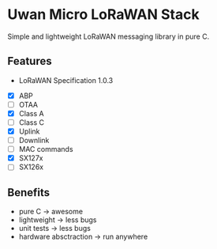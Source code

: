# Uwan Micro LoRaWAN Stack

Simple and lightweight LoRaWAN messaging library in pure C.

## Features
- LoRaWAN Specification 1.0.3
- [x] ABP
- [ ] OTAA
- [x] Class A
- [ ] Class C
- [x] Uplink
- [ ] Downlink
- [ ] MAC commands
- [x] SX127x
- [ ] SX126x

## Benefits
- pure C -> awesome
- lightweight -> less bugs
- unit tests -> less bugs
- hardware absctraction -> run anywhere
